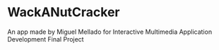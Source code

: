 # WackANutCracker
An app made by Miguel Mellado for Interactive Multimedia Application Development Final Project
